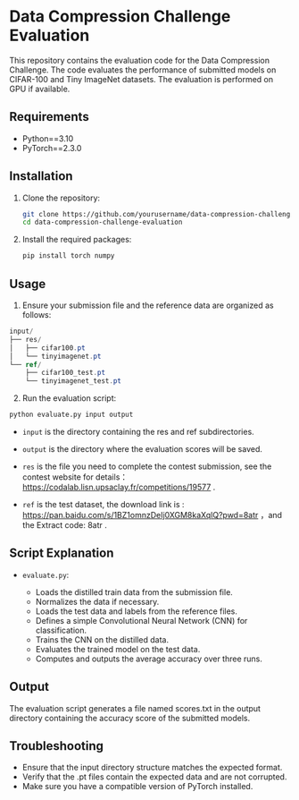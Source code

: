 # Data Compression Challenge Evaluation

This repository contains the evaluation code for the Data Compression Challenge. The code evaluates the performance of submitted models on CIFAR-100 and Tiny ImageNet datasets. The evaluation is performed on GPU if available.

## Requirements

- Python==3.10
- PyTorch==2.3.0

## Installation

1. Clone the repository:

   ```bash
   git clone https://github.com/yourusername/data-compression-challenge-evaluation.git
   cd data-compression-challenge-evaluation
2. Install the required packages:

   ```bash
   pip install torch numpy


## Usage

1. Ensure your submission file and the reference data are organized as follows:

```csharp
input/
├── res/
│   ├── cifar100.pt
│   └── tinyimagenet.pt
└── ref/
    ├── cifar100_test.pt
    └── tinyimagenet_test.pt
```

2. Run the evaluation script:

```bash
python evaluate.py input output
```
- `input` is the directory containing the res and ref subdirectories.
- `output` is the directory where the evaluation scores will be saved.

- `res` is the file you need to complete the contest submission, see the contest website for details：https://codalab.lisn.upsaclay.fr/competitions/19577 .

- `ref` is the test dataset, the download link is : https://pan.baidu.com/s/1BZ1omnzDeIj0XGM8kaXqlQ?pwd=8atr ，and the Extract code: 8atr .

## Script Explanation
- `evaluate.py`:
  
    - Loads the distilled train data from the submission file.
    - Normalizes the data if necessary.
    - Loads the test data and labels from the reference files.
    - Defines a simple Convolutional Neural Network (CNN) for classification.
    - Trains the CNN on the distilled data.
    - Evaluates the trained model on the test data.
    - Computes and outputs the average accuracy over three runs.
 
## Output
The evaluation script generates a file named scores.txt in the output directory containing the accuracy score of the submitted models.

## Troubleshooting
- Ensure that the input directory structure matches the expected format.
- Verify that the .pt files contain the expected data and are not corrupted.
- Make sure you have a compatible version of PyTorch installed.
